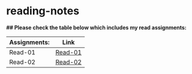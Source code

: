 # reading-notes
**## Please check the table below which includes my read assignments:** 

|  **Assignments:**  |      **Link**     |
|--------------------|-------------------|
|  Read-01           |[Read-01](Read-01) |
|  Read-02           |[Read-02](Read-02) |

